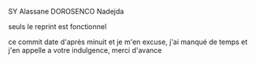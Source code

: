 SY Alassane 
DOROSENCO Nadejda

seuls le reprint est fonctionnel

ce commit date d'après minuit et je m'en excuse, j'ai manqué de temps et j'en appelle a votre indulgence, merci d'avance